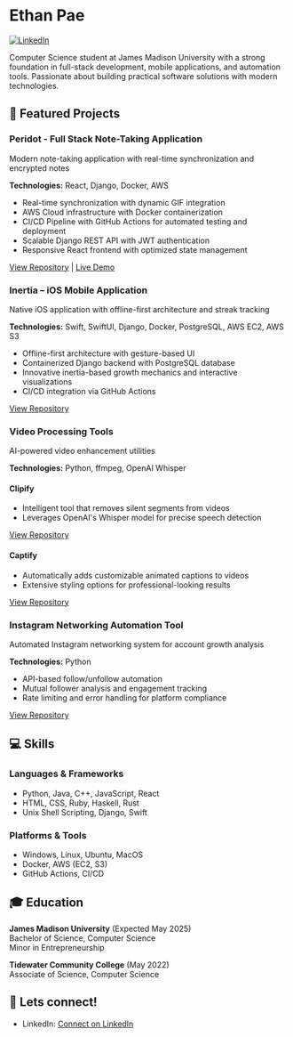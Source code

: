 # Ethan Pae

[![LinkedIn](https://img.shields.io/badge/LinkedIn-Connect-blue)](https://www.linkedin.com/)

Computer Science student at James Madison University with a strong foundation in full-stack development, mobile applications, and automation tools. Passionate about building practical software solutions with modern technologies.

## 🚀 Featured Projects

### Peridot - Full Stack Note-Taking Application
Modern note-taking application with real-time synchronization and encrypted notes

**Technologies:** React, Django, Docker, AWS
- Real-time synchronization with dynamic GIF integration
- AWS Cloud infrastructure with Docker containerization 
- CI/CD Pipeline with GitHub Actions for automated testing and deployment
- Scalable Django REST API with JWT authentication
- Responsive React frontend with optimized state management

[View Repository](https://github.com/streylix/peridot) | [Live Demo](https://peridot-iota.vercel.app/)

### Inertia – iOS Mobile Application
Native iOS application with offline-first architecture and streak tracking

**Technologies:** Swift, SwiftUI, Django, Docker, PostgreSQL, AWS EC2, AWS S3
- Offline-first architecture with gesture-based UI
- Containerized Django backend with PostgreSQL database
- Innovative inertia-based growth mechanics and interactive visualizations
- CI/CD integration via GitHub Actions

[View Repository](https://github.com/streylix/inertia)

### Video Processing Tools
AI-powered video enhancement utilities

**Technologies:** Python, ffmpeg, OpenAI Whisper

#### Clipify
- Intelligent tool that removes silent segments from videos
- Leverages OpenAI's Whisper model for precise speech detection

[View Repository](https://github.com/streylix/clipify)

#### Captify
- Automatically adds customizable animated captions to videos
- Extensive styling options for professional-looking results

[View Repository](https://github.com/streylix/captify)

### Instagram Networking Automation Tool
Automated Instagram networking system for account growth analysis

**Technologies:** Python
- API-based follow/unfollow automation
- Mutual follower analysis and engagement tracking
- Rate limiting and error handling for platform compliance

[View Repository](https://github.com/streylix/instagram-automation)

## 💻 Skills

### Languages & Frameworks
- Python, Java, C++, JavaScript, React
- HTML, CSS, Ruby, Haskell, Rust
- Unix Shell Scripting, Django, Swift

### Platforms & Tools
- Windows, Linux, Ubuntu, MacOS
- Docker, AWS (EC2, S3)
- GitHub Actions, CI/CD

## 🎓 Education

**James Madison University** (Expected May 2025)  
Bachelor of Science, Computer Science  
Minor in Entrepreneurship

**Tidewater Community College** (May 2022)  
Associate of Science, Computer Science

## 🔗 Lets connect!
- LinkedIn: [Connect on LinkedIn](https://www.linkedin.com/)
